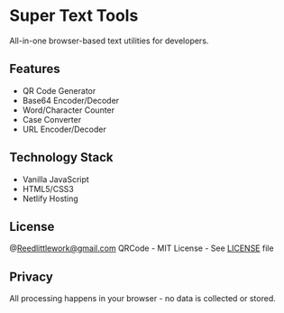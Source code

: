 # Super Text Tools


All-in-one browser-based text utilities for developers.

## Features
- QR Code Generator
- Base64 Encoder/Decoder
- Word/Character Counter
- Case Converter
- URL Encoder/Decoder

## Technology Stack
- Vanilla JavaScript
- HTML5/CSS3
- Netlify Hosting

## License
@Reedlittlework@gmail.com
QRCode - MIT License - See [LICENSE](LICENSE) file
## Privacy
All processing happens in your browser - no data is collected or stored.
